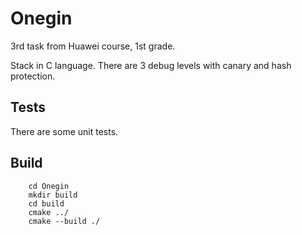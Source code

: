 # Onegin
3rd task from Huawei course, 1st grade.<br />

Stack in C language. There are 3 debug levels with canary and hash protection.

## Tests
There are some unit tests.

## Build
        
        cd Onegin
        mkdir build
        cd build
        cmake ../
        cmake --build ./